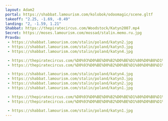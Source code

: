 ```yaml
---
layout: Adam2
portal: https://shabbat.lamourism.com/kolobok/odoomagic/scene.gltf
takeoff: "2.25, -1.69, -0.49"
landing: "2, -1.59, 1.21"
Shabbat: https://thepiratecircus.com/Woodstock/Katyn2007.mp4
Secret: https://moses.lamourism.com/mossad/stalin.memo.ru.jpg
Pravda:
 - https://shabbat.lamourism.com/stalin/poland/katyn2.jpg
 - https://shabbat.lamourism.com/stalin/poland/katyn3.jpg
 - https://shabbat.lamourism.com/stalin/poland/katyn4.jpg

 - https://thepiratecircus.com/%D0%93%D0%BE%D0%B2%D0%BE%D1%80%D0%B8%D1%82-%D1%80%D0%B0%D0%B4%D0%B8%D0%BE-%D0%A1%D0%92%D0%9E%D0%91%D0%9E%D0%94%D0%90.jpg
 - https://thepiratecircus.com/%D0%93%D0%BE%D0%B2%D0%BE%D1%80%D0%B8%D1%82-%D1%80%D0%B0%D0%B4%D0%B8%D0%BE-%D0%A1%D0%92%D0%9E%D0%91%D0%9E%D0%94%D0%90.jpg

 - https://shabbat.lamourism.com/stalin/poland/katyn4.jpg
 - https://shabbat.lamourism.com/stalin/poland/katyn3.jpg
 - https://shabbat.lamourism.com/stalin/poland/katyn2.jpg
 - https://shabbat.lamourism.com/stalin/poland/katyn1.jpg

 - https://thepiratecircus.com/%D0%93%D0%BE%D0%B2%D0%BE%D1%80%D0%B8%D1%82-%D1%80%D0%B0%D0%B4%D0%B8%D0%BE-%D0%A1%D0%92%D0%9E%D0%91%D0%9E%D0%94%D0%90.jpg
 - https://thepiratecircus.com/%D0%93%D0%BE%D0%B2%D0%BE%D1%80%D0%B8%D1%82-%D1%80%D0%B0%D0%B4%D0%B8%D0%BE-%D0%A1%D0%92%D0%9E%D0%91%D0%9E%D0%94%D0%90.jpg

 - https://shabbat.lamourism.com/stalin/poland/katyn1.jpg
---
```

